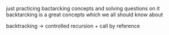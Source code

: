 just practicing bactarcking concepts and solving questions on it 
backtarcking is a great concepts which we all should know about 

backtracking -> controlled recursion + call by reference 
